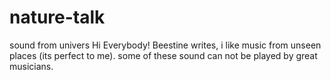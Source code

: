 # nature-talk
sound from univers
Hi Everybody!
Beestine writes, i like music from unseen places (its perfect to me).
some of these sound can not be played by great musicians.
